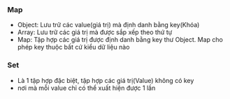 ### Map

- Object: Lưu trữ các value(giá trị) mà định danh bằng key(Khóa)
- Array: Lưu trữ các giá trị mà được sắp xếp theo thứ tự
- Map: Tập hợp các giá trị được định danh bằng key thư Object. Map cho phép key thuộc bất cứ kiểu dữ liệu nào

### Set

- Là 1 tập hợp đặc biệt, tập hợp các giá trị(Value) không có key
- nơi mà mỗi value chỉ có thể xuất hiện được 1 lần
